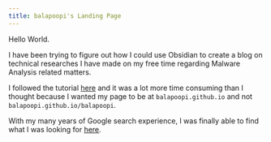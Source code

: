 ```yaml
---
title: balapoopi's Landing Page
---
```


Hello World.

I have been trying to figure out how I could use Obsidian to create a blog on technical researches I have made on my free time regarding Malware Analysis related matters.

I followed the tutorial [here](https://notes.nicolevanderhoeven.com/How+to+publish+Obsidian+notes+with+Quartz+on+GitHub+Pages) and it was a lot more time consuming than I thought because I wanted my page to be at `balapoopi.github.io` and not `balapoopi.github.io/balapoopi`.

With my many years of Google search experience, I was finally able to find what I was looking for [here](https://gist.github.com/codeadamca/bc3dcb6fc768ee1714918aa15cf13fad). 